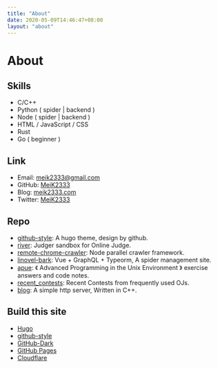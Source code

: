 ```yaml
---
title: "About"
date: 2020-05-09T14:46:47+08:00
layout: "about"
---
```


# About

## Skills

- C/C++
- Python ( spider | backend )
- Node ( spider | backend )
- HTML / JavaScript / CSS
- Rust
- Go ( beginner )

## Link

- Email: <meik2333@gmail.com>
- GitHub: [MeiK2333](https://github.com/MeiK2333)
- Blog: [meik2333.com](https://meik2333.com)
- Twitter: [MeiK2333](https://twitter.com/MeiK2333)

## Repo

- [github-style](https://github.com/MeiK2333/github-style): A hugo theme, design by github.
- [river](https://github.com/MeiK2333/river): Judger sandbox for Online Judge.
- [remote-chrome-crawler](https://github.com/MeiK2333/remote-chrome-crawler): Node parallel crawler framework.
- [linovel-bark](https://github.com/MeiK2333/linovel-bark): Vue + GraphQL + Typeorm, A spider management site.
- [apue](https://github.com/MeiK2333/apue): 《 Advanced Programming in the Unix Environment 》 exercise answers and code notes.
- [recent_contests](https://github.com/MeiK2333/recent_contests): Recent Contests from frequently used OJs.
- [blog](https://github.com/MeiK2333/blog): A simple http server, Written in C++.

## Build this site

- [Hugo](https://gohugo.io/)
- [github-style](https://github.com/MeiK2333/github-style)
- [GitHub-Dark](https://github.com/StylishThemes/GitHub-Dark)
- [GitHub Pages](https://pages.github.com/)
- [Cloudflare](https://www.cloudflare.com/)
